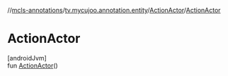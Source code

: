 //[mcls-annotations](../../../index.md)/[tv.mycujoo.annotation.entity](../index.md)/[ActionActor](index.md)/[ActionActor](-action-actor.md)

# ActionActor

[androidJvm]\
fun [ActionActor](-action-actor.md)()
